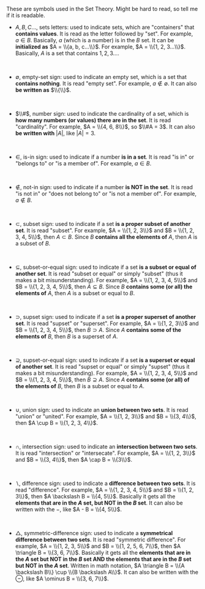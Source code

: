 These are symbols used in the Set Theory. Might be hard to read, so tell me if it is readable.

- $A, B, C...,$ sets letters: used to indicate sets, which are "containers" that **contains values**. It is read as the letter followed by "set". For example, $a \in B$. Basically, $a$ (which is a number) is in the $B$ set. It can be **initialized as** $A = \\{a, b, c...\\}$. For example, $A = \\{1, 2, 3...\\}$. Basically, $A$ is a set that contains $1, 2, 3...$.
<br>
  
- $\emptyset$, empty-set sign: used to indicate an empty set, which is a set that **contains nothing**. It is read "empty set". For example, $a \notin \emptyset$. It can also **be written as** $\\{\\}$.
<br>
  
- $\\#$, number sign: used to indicate the cardinality of a set, which is **how many numbers (or values) there are in the set**. It is read "cardinality". For example, $A = \\{4, 6, 8\\}$, so $\\#A = 3$. It can also **be written with** $|A|$, like $|A| = 3$.
<br>
  
- $\in$, is-in sign: used to indicate if a number **is in a set**. It is read "is in" or "belongs to" or "is a member of". For example, $a \in B$.
<br>
  
- $\notin$, not-in sign: used to indicate if a number **is NOT in the set**. It is read "is not in" or "does not belong to" or "is not a member of". For example, $a \notin B$.
<br>
  
- $\subset$, subset sign: used to indicate if a set **is a proper subset of another set**. It is read "subset". For example, $A = \\{1, 2, 3\\}$ and $B = \\{1, 2, 3, 4, 5\\}$, then $A \subset B$. Since $B$ **contains all the elements of** $A$, then $A$ is a subset of $B$.
<br>
  
- $\subseteq$, subset-or-equal sign: used to indicate if a set **is a subset or equal of another set**. It is read "subset or equal" or simply "subset" (thus it makes a bit misunderstanding). For example, $A = \\{1, 2, 3, 4, 5\\}$ and $B = \\{1, 2, 3, 4, 5\\}$, then $A \subseteq B$. Since $B$ **contains some (or all) the elements of** $A$, then $A$ is a subset or equal to $B$.
<br>
  
- $\supset$, supset sign: used to indicate if a set **is a proper superset of another set**. It is read "supset" or "superset". For example, $A = \\{1, 2, 3\\}$ and $B = \\{1, 2, 3, 4, 5\\}$, then $B \supset A$. Since $A$ **contains some of the elements of** $B$, then $B$ is a superset of $A$.
<br>
  
- $\supseteq$, supset-or-equal sign: used to indicate if a set **is a superset or equal of another set**. It is read "supset or equal" or simply "supset" (thus it makes a bit misunderstanding). For example, $A = \\{1, 2, 3, 4, 5\\}$ and $B = \\{1, 2, 3, 4, 5\\}$, then $B \supseteq A$. Since $A$ **contains some (or all) of the elements of** $B$, then $B$ is a subset or equal to $A$.
<br>
  
- $\cup$, union sign: used to indicate an **union between two sets**. It is read "union" or "united". For example, $A = \\{1, 2, 3\\}$ and $B = \\{3, 4\\}$, then $A \cup B = \\{1, 2, 3, 4\\}$.
<br>
  
- $\cap$, intersection sign: used to indicate an **intersection between two sets**. It is read "intersection" or "intersecate". For example, $A = \\{1, 2, 3\\}$ and $B = \\{3, 4\\}$, then $A \cap B = \\{3\\}$.
<br>
  
- $\backslash$, difference sign: used to indicate a **difference between two sets**. It is read "difference". For example, $A = \\{1, 2, 3, 4, 5\\}$ and $B = \\{1, 2, 3\\}$, then $A \backslash B = \\{4, 5\\}$. Basically it gets all the **elements that are in the $A$ set, but NOT in the $B$ set**. It can also be written with the $-$, like $A - B = \\{4, 5\\}$.
<br>
  
- $\triangle$, symmetric-difference sign: used to indicate a **symmetrical difference between two sets**. It is read "symmetric difference". For example, $A = \\{1, 2, 3, 5\\}$ and $B = \\{1, 2, 5, 6, 7\\}$, then $A \triangle B = \\{3, 6, 7\\}$. Basically it gets all the **elements that are in the $A$ set but NOT in the $B$ set AND the elements that are in the $B$ set but NOT in the $A$ set**. Written in math notation, $A \triangle B = \\{A \backslash B\\} \cup \\{B \backslash A\\}$. It can also be written with the $\ominus$, like $A \ominus B = \\{3, 6, 7\\}$.
